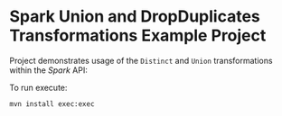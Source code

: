 # Spark Union and DropDuplicates Transformations Example Project

Project demonstrates usage of the `Distinct` and `Union` transformations within the *Spark* API:

To run execute:

`mvn install exec:exec`
